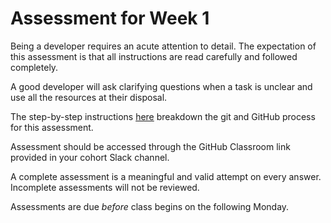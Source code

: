 # Assessment for Week 1

Being a developer requires an acute attention to detail. The expectation of this assessment is that all instructions are read carefully and followed completely.

A good developer will ask clarifying questions when a task is unclear and use all the resources at their disposal.

The step-by-step instructions [here](https://github.com/LEARNAcademy/Syllabus/blob/main/github/assessments.md) breakdown the git and GitHub process for this assessment.

Assessment should be accessed through the GitHub Classroom link provided in your cohort Slack channel.

A complete assessment is a meaningful and valid attempt on every answer. Incomplete assessments will not be reviewed.

Assessments are due *before* class begins on the following Monday.
